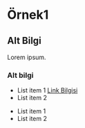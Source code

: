 # Örnek1

## Alt Bilgi
Lorem ipsum.

### Alt bilgi
- List item 1 [Link Bilgisi](https://kodluyoruz.org)
- List item 2

* List item 1
* List item 2